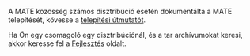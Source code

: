 <!--
.. link:
.. description:
.. tags: 
.. date: 2012-04-17 06:32:31
.. title: Telepítés
.. slug: install
-->

A MATE közösség számos disztribúció esetén dokumentálta a MATE telepítését,
kövesse a [telepítési útmutatót](https://wiki.mate-desktop.org/#!pages/download.md).

Ha Ön egy csomagoló egy disztribúciónál, és a tar archívumokat keresi, akkor
keresse fel a [Fejlesztés](/development/) oldalt.

